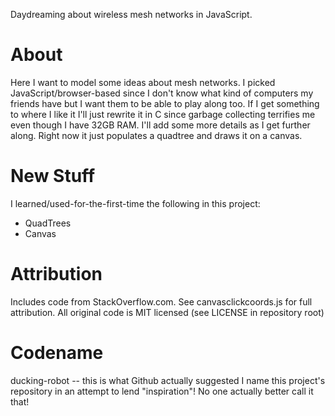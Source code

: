 Daydreaming about wireless mesh networks in JavaScript.

About
=====
Here I want to model some ideas about mesh networks. I picked JavaScript/browser-based since I don't know what kind of computers my friends have but I want them to be able to play along too. If I get something to where I like it I'll just rewrite it in C since garbage collecting terrifies me even though I have 32GB RAM. I'll add some more details as I get further along. Right now it just populates a quadtree and draws it on a canvas.

New Stuff
=========
I learned/used-for-the-first-time the following in this project:
* QuadTrees
* Canvas

Attribution
===========
Includes code from StackOverflow.com. See canvasclickcoords.js for full attribution.
All original code is MIT licensed (see LICENSE in repository root)

Codename
========
ducking-robot -- this is what Github actually suggested I name this project's repository in an attempt to lend "inspiration"! No one actually better call it that!

